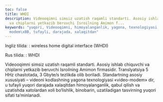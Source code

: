 ```yaml
---
toc: false
title: WHDI
description: Videooqimni simsiz uzatish raqamli standarti. Asosiy ishlab chiquvchi
  va chiplarni yetkazib beruvchi Isroilning Amimon f...
keywords: "yuqori, Videooqimni, himoyalanganlik, yagona, texnologiyasi, \xABvideo,
  modem\xBB, tufayli, darajada, xalaqitdan"
---
```


Ingliz tilida:
:   wireless home digital interface (WHDI)

Rus tilida:
:   WHDI

Videooqimni simsiz uzatish raqamli standarti. Asosiy ishlab chiquvchi va chiplarni yetkazib beruvchi Isroilning Amimon firmasidir. Translyatsiya 5 HHz chastotada, 3 Gbyte/s tezlikda olib boriladi. Standartning asosiy xususiyati – videoni kodlashning yagona texnologiyasi «video-modem» dir, u tufayli yuqori darajada xalaqitdan himoyalanganlik, qabul qilish va uzatishda xatolardan xoli bo‘lishlik, binobarin, uzatiladigan tasvirning yuqori sifati ta’minlanadi.